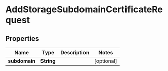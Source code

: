 

# AddStorageSubdomainCertificateRequest


## Properties

| Name | Type | Description | Notes |
|------------ | ------------- | ------------- | -------------|
|**subdomain** | **String** |  |  [optional] |



